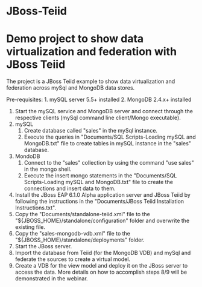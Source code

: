JBoss-Teiid
===========

Demo project to show data virtualization and federation with JBoss Teiid
===========

The project is a JBoss Teiid example to show data virtualization and federation across mySql and MongoDB data stores.

Pre-requisites:
	1. mySQL server 5.5+ installed
	2. MongoDB 2.4.x+ installed
	
1. Start the mySQL service and MongoDB server and connect through the respective clients (mySql command line client/Mongo executable).
2. mySQL
	1. Create database called "sales" in the mySql instance.
	2. Execute the queries in "Documents/SQL Scripts-Loading mySQL and MongoDB.txt" file to create tables in mySQL instance in the "sales" database.
3. MondoDB
	1. Connect to the "sales" collection by using the command "use sales" in the mongo shell.
	2. Execute the insert mongo statements in the "Documents/SQL Scripts-Loading mySQL and MongoDB.txt" file to create the connections and insert data to them.
4. Install the JBoss EAP 6.1.0 Alpha application server and JBoss Teiid by following the instructions in the "Documents/JBoss Teiid Installation Instructions.txt".
5. Copy the "Documents/standalone-teiid.xml" file to the "${JBOSS_HOME}/standalone/configuration" folder and overwrite the existing file.
6. Copy the "sales-mongodb-vdb.xml" file to the "${JBOSS_HOME}/standalone/deployments" folder.
7. Start the JBoss server.
8. Import the database from Teiid (for the MongoDB VDB) and mySql and federate the sources to create a virtual model.
9. Create a VDB for the view model and deploy it on the JBoss server to access the data. More details on how to accomplish steps 8/9 will be demonstrated in the webinar. 


